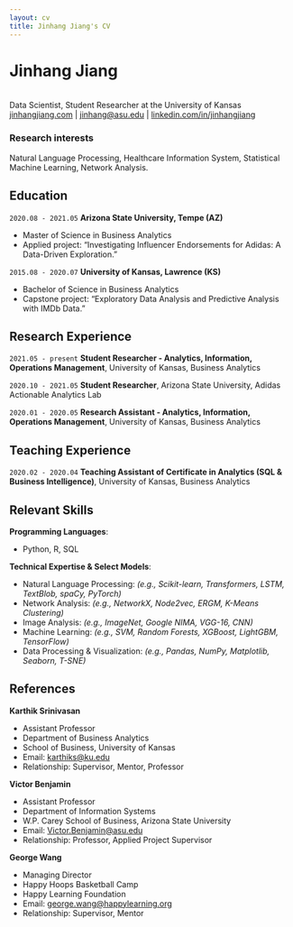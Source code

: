 ```yaml
---
layout: cv
title: Jinhang Jiang's CV
---
```

# Jinhang Jiang
<br/>
Data Scientist, Student Researcher at the University of Kansas

<div id="webaddress">
<a href="http://jinhangjiang.com">jinhangjiang.com</a>
| <a href="mailto:jinhang@asu.edu">jinhang@asu.edu</a>
| <a href="https://www.linkedin.com/in/jinhangjiang/">linkedin.com/in/jinhangjiang</a>
</div>


### Research interests

Natural Language Processing, Healthcare Information System, Statistical Machine Learning, Network Analysis.


## Education

`2020.08 - 2021.05`
__Arizona State University,  Tempe (AZ)__

- Master of Science in Business Analytics
- Applied project: “Investigating Influencer Endorsements for Adidas: A Data-Driven Exploration.”

`2015.08 - 2020.07`
__University of Kansas, Lawrence (KS)__

- Bachelor of Science in Business Analytics
- Capstone project: “Exploratory Data Analysis and Predictive Analysis with IMDb Data.”


## Research Experience

`2021.05 - present`
__Student Researcher - Analytics, Information, Operations Management__, University of Kansas, Business Analytics



`2020.10 - 2021.05`
__Student Researcher__, Arizona State University, Adidas Actionable Analytics Lab


`2020.01 - 2020.05`
__Research Assistant - Analytics, Information, Operations Management__, University of Kansas, Business Analytics



## Teaching Experience

`2020.02 - 2020.04`
__Teaching Assistant of Certificate in Analytics (SQL & Business Intelligence)__, University of Kansas, Business Analytics



## Relevant Skills
__Programming Languages__: 
- Python, R, SQL 

__Technical Expertise & Select Models__: 
-	Natural Language Processing: _(e.g., Scikit-learn, Transformers, LSTM, TextBlob, spaCy, PyTorch)_
-	Network Analysis: _(e.g., NetworkX, Node2vec, ERGM, K-Means Clustering)_
-	Image Analysis: _(e.g., ImageNet, Google NIMA, VGG-16, CNN)_
-	Machine Learning: _(e.g., SVM, Random Forests, XGBoost, LightGBM, TensorFlow)_
-	Data Processing & Visualization: _(e.g., Pandas, NumPy, Matplotlib, Seaborn, T-SNE)_



## References

__Karthik Srinivasan__
- Assistant Professor
- Department of Business Analytics
- School of Business, University of Kansas
- Email: karthiks@ku.edu
- Relationship: Supervisor, Mentor, Professor

__Victor Benjamin__
- Assistant Professor
- Department of Information Systems
- W.P. Carey School of Business, Arizona State University
- Email: Victor.Benjamin@asu.edu
- Relationship: Professor, Applied Project Supervisor

__George Wang__
- Managing Director
- Happy Hoops Basketball Camp
- Happy Learning Foundation 
- Email: george.wang@happylearning.org
- Relationship: Supervisor, Mentor



<!-- ### Footer

Last updated: June 2021 -->
